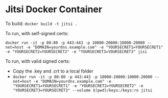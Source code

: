 Jitsi Docker Container
======================

To build: `docker build -t jitsi .`

To run, with self-signed certs:

`docker run -it -p 80:80 -p 443:443 -p 10000-20000:10000-20000 --net=host -e "DOMAIN=yourdns.example.com" -e "YOURSECRET1=YOURSECRET1" -e "YOURSECRET2=YOURSECRET2" -e "YOURSECRET3=YOURSECRET3" jisi`

To run, with valid signed certs:

- Copy the .key and .crt to a local folder
- `docker run -it -p 80:80 -p 443:443 -p 10000-20000:10000-20000 --net=host -e "DOMAIN=yourdns.example.com" -e "YOURSECRET1=YOURSECRET1" -e "YOURSECRET2=YOURSECRET2" -e "YOURSECRET3=YOURSECRET3" --volume $(pwd)/keys:/keys:ro jitsi`
